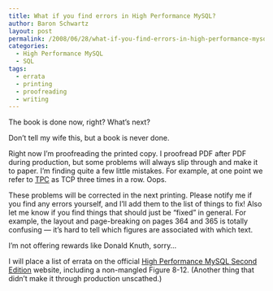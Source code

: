```yaml
---
title: What if you find errors in High Performance MySQL?
author: Baron Schwartz
layout: post
permalink: /2008/06/28/what-if-you-find-errors-in-high-performance-mysql/
categories:
  - High Performance MySQL
  - SQL
tags:
  - errata
  - printing
  - proofreading
  - writing
---
```

The book is done now, right? What&#8217;s next?

Don&#8217;t tell my wife this, but a book is never done.

Right now I&#8217;m proofreading the printed copy. I proofread PDF after PDF during production, but some problems will always slip through and make it to paper. I&#8217;m finding quite a few little mistakes. For example, at one point we refer to [TPC][1] as TCP three times in a row. Oops.

These problems will be corrected in the next printing. Please notify me if you find any errors yourself, and I&#8217;ll add them to the list of things to fix! Also let me know if you find things that should just be &#8220;fixed&#8221; in general. For example, the layout and page-breaking on pages 364 and 365 is totally confusing &#8212; it&#8217;s hard to tell which figures are associated with which text.

I&#8217;m not offering rewards like Donald Knuth, sorry&#8230;

I will place a list of errata on the official [High Performance MySQL Second Edition][2] website, including a non-mangled Figure 8-12. (Another thing that didn&#8217;t make it through production unscathed.)

 [1]: http://www.tpc.org/
 [2]: http://www.highperfmysql.com/